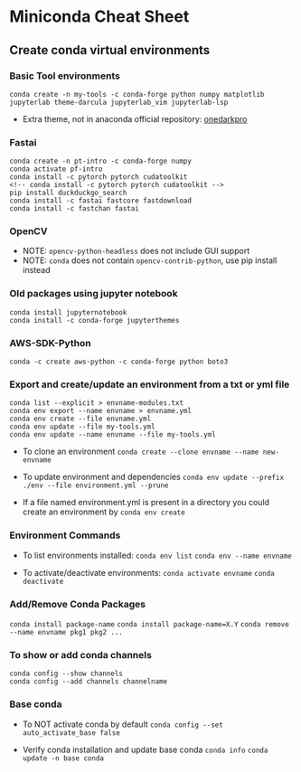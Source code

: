 # Miniconda Cheat Sheet

## Create conda virtual environments

### Basic Tool environments

```console
conda create -n my-tools -c conda-forge python numpy matplotlib jupyterlab theme-darcula jupyterlab_vim jupyterlab-lsp
```

- Extra theme, not in anaconda official repository: [onedarkpro](https://github.com/johnnybarrels/jupyterlab_onedarkpro)

### Fastai

```console
conda create -n pt-intro -c conda-forge numpy
conda activate pf-intro
conda install -c pytorch pytorch cudatoolkit
<!-- conda install -c pytorch pytorch cudatoolkit -->
pip install duckduckgo_search
conda install -c fastai fastcore fastdownload
conda install -c fastchan fastai
```

### OpenCV

- NOTE: `opencv-python-headless` does not include GUI support
- NOTE: `conda` does not contain `opencv-contrib-python`, use pip install instead

### Old packages using jupyter notebook

```console
conda install jupyternotebook
conda install -c conda-forge jupyterthemes
```

### AWS-SDK-Python
```console
conda -c create aws-python -c conda-forge python boto3
```

### Export and create/update an environment from a txt or yml file

```console
conda list --explicit > envname-modules.txt
conda env export --name envname > envname.yml
conda env create --file envname.yml
conda env update --file my-tools.yml
conda env update --name envname --file my-tools.yml
```

- To clone an environment
  `conda create --clone envname --name new-envname`

- To update environment and dependencies
  `conda env update --prefix ./env --file environment.yml --prune`

- If a file named environment.yml is present in a directory you could create an environment by
  `conda env create`

### Environment Commands

- To list environments installed:
  `conda env list`
  `conda env --name envname`

- To activate/deactivate environments:
  `conda activate envname`
  `conda deactivate`

### Add/Remove Conda Packages

`conda install package-name`
`conda install package-name=X.Y`
`conda remove --name envname pkg1 pkg2 ...`


### To show or add conda channels

```console
conda config --show channels
conda config --add channels channelname
```

### Base conda

- To NOT activate conda by default
  `conda config --set auto_activate_base false`

- Verify conda installation and update base conda
  `conda info`
  `conda update -n base conda`
